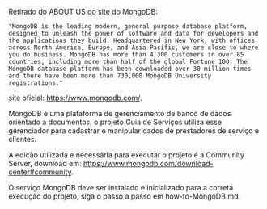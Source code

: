 Retirado do ABOUT US do site do MongoDB:

    "MongoDB is the leading modern, general purpose database platform, designed to unleash the power of software and data for developers and the applications they build. Headquartered in New York, with offices across North America, Europe, and Asia-Pacific, we are close to where you do business. MongoDB has more than 4,300 customers in over 85 countries, including more than half of the global Fortune 100. The MongoDB database platform has been downloaded over 30 million times and there have been more than 730,000 MongoDB University registrations."

site oficial: https://www.mongodb.com/.

MongoDB é uma plataforma de gerenciamento de banco de dados orientado a documentos, o projeto Guia de Serviços utiliza esse gerenciador para cadastrar e manipular dados de prestadores de serviço e clientes.

A edição utilizada e necessária para executar o projeto é a Community Server, download em: https://www.mongodb.com/download-center#community.

O serviço MongoDB deve ser instalado e inicializado para a correta execução do projeto, siga o passo a passo em how-to-MongoDB.md.
